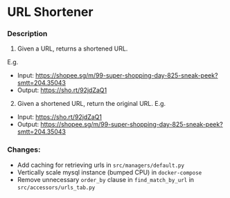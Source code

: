 # URL Shortener

### Description
1. Given a URL, returns a shortened URL.

E.g.
- Input: https://shopee.sg/m/99-super-shopping-day-825-sneak-peek?smtt=204.35043
- Output: https://sho.rt/92jdZaQ1

2. Given a shortened URL, return the original URL.
E.g. 
- Input: https://sho.rt/92jdZaQ1
- Output: https://shopee.sg/m/99-super-shopping-day-825-sneak-peek?smtt=204.35043

### Changes:
- Add caching for retrieving urls in `src/managers/default.py`
- Vertically scale mysql instance (bumped CPU) in `docker-compose`
- Remove unnecessary `order_by` clause in `find_match_by_url` in `src/accessors/urls_tab.py`  